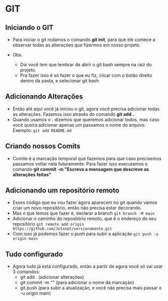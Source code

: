 # GIT

## Iniciando o GIT

- Para iniciar o git rodamos o comando **git init**, para que ele comece a observar todas as alterações que fizermos em nosso projeto.

- Obs.
  - Dai você tem que lembrar de abrir o git bash sempre na raiz do projeto.
  - Pra fazer isso é só fazer o que eu fiz, clicar com o botão direito dentro da pasta, e selecionar git bash

## Adicionando Alterações

- Então até aqui você já iniciou o git, agora você precisa adicionar todas as alterações. Fazemos isso através do comando **git add .**
- Quando usamos o **.** dizemos que queremos adicionar todos, mas caso você queira adicionar apenas um passamos o nome do arquivo. Exemplo:
  `git add README.md`

## Criando nossos Comits

- Comite é a marcação temporal que fazemos para que caso precisemos passamos voltar nela futuramente. Para fazer isso executamos o comando **git commit -m "Escreva a mensagem que descreve as alterações feitas"**

## Adicionando um repositório remoto

- Esses código que eu vou fazer agora aparecem no git quando vamos criar um novo repositório, então não precisa estar decorando.
- Mas o que temos que fazer é, declarar a branch
  `git branch -M main`
- Adicionar o caminho do repositório remoto, que é o endereço do seu repositório
  `git remote add origin https://github.com/Jotaset/versionamento.git`
- Com isso já podemos fazer o push para subir a aplicação
  `git push -u origin main`

## Tudo configurado

- Agora tudo já está configurado, então a partir de agora você só vai usar 3 comandos:
  - git add . (adicionar alterações)
  - git commit -m "" (para adicionar o nome da marcação)
  - git push (para subir a atualização, e você não precisa mais passar o -u origin main)